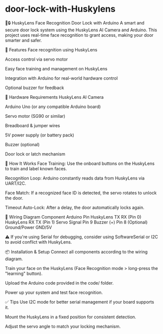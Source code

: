 # door-lock-with-Huskylens
🧠🔒 HuskyLens Face Recognition Door Lock with Arduino
A smart and secure door lock system using the HuskyLens AI Camera and Arduino. This project uses real-time face recognition to grant access, making your door smarter and safer.

📸 Features
Face recognition using HuskyLens

Access control via servo motor

Easy face training and management on HuskyLens

Integration with Arduino for real-world hardware control

Optional buzzer for feedback

🧰 Hardware Requirements
HuskyLens AI Camera

Arduino Uno (or any compatible Arduino board)

Servo motor (SG90 or similar)

Breadboard & jumper wires

5V power supply (or battery pack)

Buzzer (optional)

Door lock or latch mechanism

🧠 How It Works
Face Training: Use the onboard buttons on the HuskyLens to train and label known faces.

Recognition Loop: Arduino constantly reads data from HuskyLens via UART/I2C.

Face Match: If a recognized face ID is detected, the servo rotates to unlock the door.

Timeout Auto-Lock: After a delay, the door automatically locks again.

🔌 Wiring Diagram
Component	Arduino Pin
HuskyLens TX	RX (Pin 0)
HuskyLens RX	TX (Pin 1)
Servo Signal	Pin 9
Buzzer (+)	Pin 8 (Optional)
Ground/Power	GND/5V

⚠️ If you're using Serial for debugging, consider using SoftwareSerial or I2C to avoid conflict with HuskyLens.

📦 Installation & Setup
Connect all components according to the wiring diagram.

Train your face on the HuskyLens (Face Recognition mode > long-press the "learning" button).

Upload the Arduino code provided in the code/ folder.

Power up your system and test face recognition.

✅ Tips
Use I2C mode for better serial management if your board supports it.

Mount the HuskyLens in a fixed position for consistent detection.

Adjust the servo angle to match your locking mechanism.
